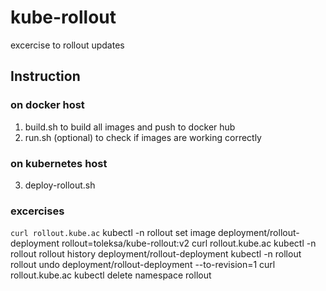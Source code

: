 # kube-rollout
excercise to rollout updates

## Instruction

### on docker host
1. build.sh to build all images and push to docker hub
2. run.sh (optional) to check if images are working correctly
### on kubernetes host
3. deploy-rollout.sh
### excercises
```curl rollout.kube.ac```
kubectl -n rollout set image deployment/rollout-deployment rollout=toleksa/kube-rollout:v2
curl rollout.kube.ac
kubectl -n rollout rollout history deployment/rollout-deployment
kubectl -n rollout rollout undo deployment/rollout-deployment --to-revision=1
curl rollout.kube.ac
kubectl delete namespace rollout

